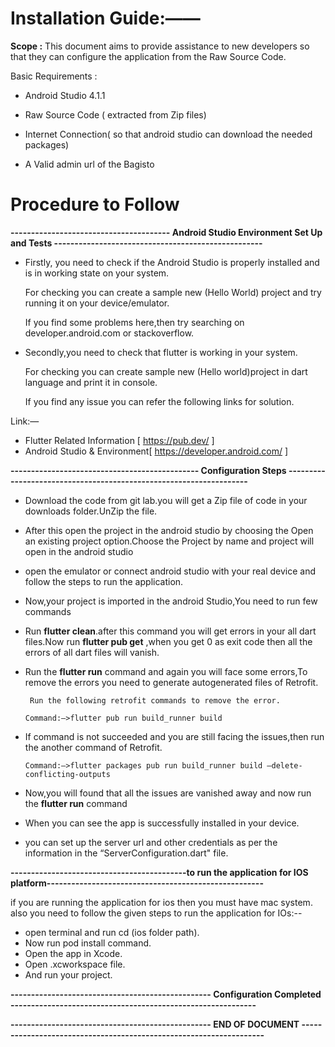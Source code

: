 # Installation Guide:——


**Scope :** This document aims to provide assistance to new developers so that they can configure the application from the Raw Source Code.

Basic Requirements :

 - Android Studio 4.1.1
 
 - Raw Source Code ( extracted from  Zip files)
 
 - Internet Connection( so that android studio can download the needed packages)
 
 - A Valid admin url of the Bagisto

# Procedure to Follow 

   **--------------------------------------- Android Studio Environment Set Up and Tests ---------------------------------------------------**

  - Firstly, you need to check if the Android Studio is properly installed and is in working state on your system.
    
     For checking you can create a sample new (Hello World) project and try running it on your device/emulator.
    
     If you find some problems here,then try searching on developer.android.com or stackoverflow.

  - Secondly,you need to check that flutter is working in your system.
    
     For checking you can create sample new (Hello world)project in dart language and print it in console.
    
     If you find any issue you can refer the following links for solution.
    
   Link:—
   - Flutter Related Information [ https://pub.dev/ ] 
   - Android Studio & Environment[ https://developer.android.com/ ]




   **---------------------------------------------- Configuration Steps -------------------------------------------------------------------**

   - Download the code from git lab.you will get a Zip file of code in your downloads folder.UnZip the file.
    
   - After this open the project in the android studio by choosing the Open an existing project option.Choose the Project by name and
        project will open in the android studio
        
   - open the emulator or connect android studio with your real device and follow the steps to run the application.
   
   - Now,your project is imported in the android Studio,You need to run few commands
   
   - Run **flutter clean**.after this command you will get errors in your all dart files.Now run **flutter pub get** ,when you get 0 as exit code
         then all the errors of all dart files will vanish.
         
   - Run the **flutter run** command and again you will face some errors,To  remove the errors you need to generate autogenerated files of Retrofit.
   
          Run the following retrofit commands to remove the error.
          
         Command:—>flutter pub run build_runner build
          
   - If command is not succeeded and you are still facing the issues,then run the another command of Retrofit.
   
         Command:—>flutter packages pub run build_runner build —delete-conflicting-outputs
         
   - Now,you will found that all the issues are vanished away and now run the **flutter run** command
   
   - When you can see the app is successfully installed in your device.
   
   - you can set up the server url and other credentials as per the information  in the “ServerConfiguration.dart" file.
    
    
    
  **-------------------------------------------to run the application for IOS platform-----------------------------------------------------**
    
  if you are running the application for ios then you must have mac system.
     also you need to follow the given steps to run the application for IOs:--
    
   - open terminal and run cd (ios folder path).
   - Now run pod install command.
   - Open the app in Xcode.
   - Open .xcworkspace file.
   - And run your project.

  **------------------------------------------------- Configuration Completed ------------------------------------------------------------**

  **------------------------------------------------- END OF DOCUMENT -------------------------------------------------------------------**
